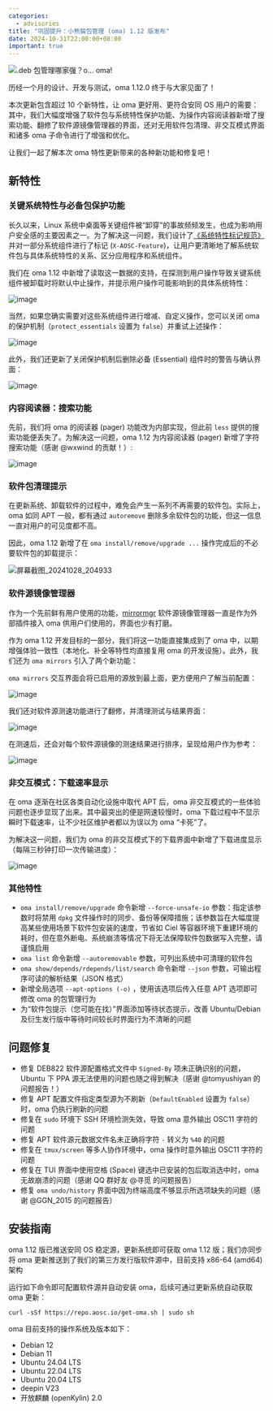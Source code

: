```yaml
---
categories:
  - advisories
title: "巩固提升：小熊猫包管理 (oma) 1.12 版发布"
date: 2024-10-31T22:00:00+08:00
important: true
---
```

![.deb 包管理哪家强？o... oma!](/assets/news/o-oma-slim.png)

历经一个月的设计、开发与测试，oma 1.12.0 终于与大家见面了！

本次更新包含超过 10 个新特性，让 oma 更好用、更符合安同 OS 用户的需要：其中，我们大幅度增强了软件包与系统特性保护功能、为操作内容阅读器新增了搜索功能、翻修了软件源镜像管理器的界面，还对无用软件包清理、非交互模式界面和诸多 oma 子命令进行了增强和优化。

让我们一起了解本次 oma 特性更新带来的各种新功能和修复吧！

新特性
---

### 关键系统特性与必备包保护功能

长久以来，Linux 系统中桌面等关键组件被“卸穿”的事故频频发生，也成为影响用户安全感的主要因素之一。为了解决这一问题，我们设计了[《系统特性标记规范》](https://wiki.aosc.io/zh/developer/packaging/feature-marking-guidelines/)并对一部分系统组件进行了标记 (`X-AOSC-Feature`)，让用户更清晰地了解系统软件包与具体系统特性的关系、区分应用程序和系统组件。

我们在 oma 1.12 中新增了读取这一数据的支持，在探测到用户操作导致关键系统组件被卸载时将默认中止操作，并提示用户操作可能影响到的具体系统特性：

![image](/assets/news/oma1.12-1.png)

当然，如果您确实需要对这些系统组件进行增减、自定义操作，您可以关闭 oma 的保护机制（`protect_essentials` 设置为 `false`）并重试上述操作：

![image](/assets/news/oma1.12-2.png)

此外，我们还更新了关闭保护机制后删除必备 (Essential) 组件时的警告与确认界面：

![image](/assets/news/oma1.12-3.png)

### 内容阅读器：搜索功能

先前，我们将 oma 的阅读器 (pager) 功能改为内部实现，但此前 `less` 提供的搜索功能便丢失了。为解决这一问题，oma 1.12 为内容阅读器 (pager) 新增了字符搜索功能（感谢 @wxwind 的贡献！）:

![image](/assets/news/oma1.12-4.png)


### 软件包清理提示

在更新系统、卸载软件的过程中，难免会产生一系列不再需要的软件包。实际上，oma 如同 APT 一般，都有通过 `autoremove` 删除多余软件包的功能，但这一信息一直对用户的可见度都不高。

因此，oma 1.12 新增了在 `oma install/remove/upgrade ...` 操作完成后的不必要软件包的卸载提示：

![屏幕截图_20241028_204933](/assets/news/oma1.12-5.png)

### 软件源镜像管理器

作为一个先前鲜有用户使用的功能，[mirrormgr](https://github.com/AOSC-Dev/mirrormgr) 软件源镜像管理器一直是作为外部插件接入 oma 供用户们使用的，界面也少有打磨。

作为 oma 1.12 开发目标的一部分，我们将这一功能直接集成到了 oma 中，以期增强体验一致性（本地化、补全等特性均直接复用 oma 的开发设施）。此外，我们还为 `oma mirrors` 引入了两个新功能：

`oma mirrors` 交互界面会将已启用的源放到最上面，更方便用户了解当前配置：
    
![image](/assets/news/oma1.12-6.png)

我们还对软件源测速功能进行了翻修，并清理测试与结果界面：

![image](/assets/news/oma1.12-7.png)

在测速后，还会对每个软件源镜像的测速结果进行排序，呈现给用户作为参考：

![image](/assets/news/oma1.12-8.png)

### 非交互模式：下载速率显示

在 oma 逐渐在社区各类自动化设施中取代 APT 后，oma 非交互模式的一些体验问题也逐步显现了出来。其中最突出的便是网速较慢时，oma 下载过程中不显示瞬时下载速率，让不少社区维护者都以为误以为 oma “卡死”了。

为解决这一问题，我们为 oma 的非交互模式下的下载界面中新增了下载进度显示（每隔三秒钟打印一次传输进度）：

![image](/assets/news/oma1.12-9.png)

### 其他特性

- `oma install/remove/upgrade` 命令新增 `--force-unsafe-io` 参数：指定该参数时将禁用 `dpkg` 文件操作时的同步、备份等保障措施；该参数旨在大幅度提高某些使用场景下软件包安装的速度，节省如 Ciel 等容器环境下重建环境的耗时，但在意外断电、系统崩溃等情况下将无法保障软件包数据写入完整，请谨慎启用
- `oma list` 命令新增 `--autoremovable` 参数，可列出系统中可清理的软件包
- `oma show/depends/rdepends/list/search` 命令新增 `--json` 参数，可输出程序可读的解析结果（JSON 格式）
- 新增全局选项 `--apt-options (-o)` ，使用该选项后传入任意 APT 选项即可修改 oma 的包管理行为
- 为“软件包提示（您可能在找）”界面添加等待状态提示，改善 Ubuntu/Debian 及衍生发行版中等待时间较长时界面行为不清晰的问题


问题修复
---

- 修复 DEB822 软件源配置格式文件中 `Signed-By` 项未正确识别的问题，Ubuntu 下 PPA 源无法使用的问题也随之得到解决（感谢 @tomyushiyan 的问题报告！）
- 修复 APT 配置文件指定类型源为不刷新（`DefaultEnabled` 设置为 `false`）时，oma 仍执行刷新的问题
- 修复在 `sudo` 环境下 SSH 环境检测失效，导致 oma 意外输出 OSC11 字符的问题
- 修复 APT 软件源元数据文件名未正确将字符 `-` 转义为 `%40` 的问题
- 修复在 `tmux/screen` 等多人协作环境中，oma 操作时意外输出 OSC11 字符的问题
- 修复在 TUI 界面中使用空格 (Space) 键选中已安装的包后取消选中时，oma 无故崩溃的问题（感谢 QQ 群好友 @寻觅 的问题报告）
- 修复 `oma undo/history` 界面中因为终端高度不够显示所选项缺失的问题（感谢 @GGN_2015 的问题报告）

安装指南
---
oma 1.12 版已推送安同 OS 稳定源，更新系统即可获取 oma 1.12 版；我们亦同步将 oma 更新推送到了我们的第三方发行版软件源中，目前支持 x86-64 (amd64) 架构

运行如下命令即可配置软件源并自动安装 oma，后续可通过更新系统自动获取 oma 更新：
```
curl -sSf https://repo.aosc.io/get-oma.sh | sudo sh
```
oma 目前支持的操作系统及版本如下：

- Debian 12
- Debian 11
- Ubuntu 24.04 LTS
- Ubuntu 22.04 LTS
- Ubuntu 20.04 LTS
- deepin V23
- 开放麒麟 (openKylin) 2.0
